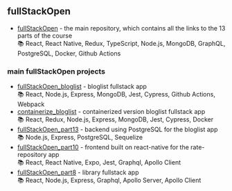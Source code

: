 ## fullStackOpen

- [fullStackOpen](https://github.com/EGRrqq/fullStackOpen) - the main repository, which contains all the links to the 13 parts of the course <br/>
  📚 React, React Native, Redux, TypeScript, Node.js, MongoDB, GraphQL, PostgreSQL, Docker, Github Actions

### main fullStackOpen projects

- [fullStackOpen_bloglist](https://github.com/EGRrqq/fullStackOpen_bloglist) - bloglist fullstack app <br/>
   📚 React, Node.js, Express, MongoDB, Jest, Cypress, Github Actions, Webpack
- [containerize_bloglist](https://github.com/EGRrqq/containerize_bloglist) - containerized version bloglist fullstack app <br/>
  📚 React, Redux, Node.js, Express, MongoDB, Jest, Cypress, Docker
- [fullStackOpen_part13](https://github.com/EGRrqq/fullStackOpen_part13) - backend using PostgreSQL for the bloglist app <br/>
  📚 Node.js, Express, PostgreSQL, Sequelize
- [fullStackOpen_part10](https://github.com/EGRrqq/fullStackOpen_part10) - frontend built on react-native for the rate-repository app <br/>
  📚 React, React Native, Expo, Jest, Graphql, Apollo Client
- [fullStackOpen_part8](https://github.com/EGRrqq/fullStackOpen/tree/main/part8/) - library fullstack app <br/>
  📚 React, Node.js, Express, Graphql, Apollo Server, Apollo Client

<!--
**EGRrqq/EGRrqq** is a ✨ _special_ ✨ repository because its `README.md` (this file) appears on your GitHub profile.

Here are some ideas to get you started:

- 🔭 I’m currently working on ...
- 🌱 I’m currently learning ...
- 👯 I’m looking to collaborate on ...
- 🤔 I’m looking for help with ...
- 💬 Ask me about ...
- 📫 How to reach me: ...
- 😄 Pronouns: ...
- ⚡ Fun fact: ...
-->
